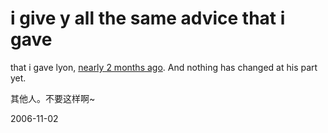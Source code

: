# i give y all the same advice that i gave

that i gave lyon, [nearly 2 months ago](http://pengyou.rijiben.org/node/9). And nothing has changed at his part yet.

其他人。不要这样啊~

2006-11-02